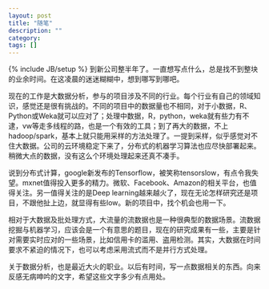 ```yaml
---
layout: post
title: "随笔"
description: ""
category: 
tags: []
---
```

{% include JB/setup %}
到新公司整半年了。一直想写点什么，总是找不到整块的业余时间。在这凌晨的迷迷糊糊中，想到哪写到哪吧。

现在的工作是大数据分析，参与的项目涉及不同的行业。每个行业有自己的领域知识，感觉还是很有挑战的。不同的项目中的数据量也不相同，对于小数据，R、Python或Weka就可以应对了；处理中数据，R，python，weka就有些力有不逮，vw等走多线程的路，也是一个有效的工具；到了再大的数据，不上hadoop/spark，基本上就只能用采样的方法处理了。一提到采样，似乎感觉对不住大数据。公司的云环境稳定下来了，分布式的机器学习算法也应尽快部署起来。稍微大点的数据，没有这么个环境处理起来还真不凑手。

说到分布式计算，google新发布的Tensorflow，被笑称tensorslow，有点令我失望。mxnet值得投入更多的精力。微软、Facebook、Amazon的相关平台，也值得关注。另一值得关注的是Deep learning越来越火了，现在无论怎样研究还是项目，不跟他扯上边，就显得有些low。新的项目中，找个机会也用一下。

相对于大数据及批处理方式，大流量的流数据也是一种很典型的数据场景。流数据挖掘与机器学习，应该会是一个有意思的题目，现在的研究成果有一些，主要是针对需要实时应对的一些场景，比如信用卡的滥用、盗用检测。其实，大数据在时间要求不紧迫的情况下，也可以考虑采用流式而不是并行方式处理。

关于数据分析，也是最近大火的职业。以后有时间，写一点数据相关的东西。向来反感无病呻吟的文字，希望这些文字多少有点用处。


